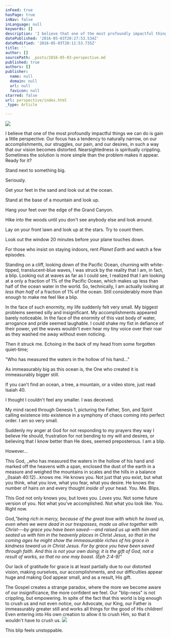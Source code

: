 ```yaml
---
inFeed: true
hasPage: true
inNav: false
inLanguage: null
keywords: []
description: 'I believe that one of the most profoundly impactful things we can do is gain a little perspective. Our focus has a tendency to naturally narrow, on our accomplishments, our struggles, our pain, and our desires, in such a way that our vision becomes distorted. Nearsightedness is spiritually crippling. Sometimes the solution is more simple than the problem makes it appear. Ready for it?'
datePublished: '2016-05-03T20:27:53.534Z'
dateModified: '2016-05-03T20:11:53.735Z'
title: ''
author: []
sourcePath: _posts/2016-05-03-perspective.md
published: true
authors: []
publisher:
  name: null
  domain: null
  url: null
  favicon: null
starred: false
url: perspective/index.html
_type: Article

---
```

![](https://the-grid-user-content.s3-us-west-2.amazonaws.com/fab1b852-4403-486c-b83e-54da04838fb5.jpg)

I believe that one of the most profoundly impactful things we can do is gain a little perspective. Our focus has a tendency to naturally narrow, on our accomplishments, our struggles, our pain, and our desires, in such a way that our vision becomes distorted. Nearsightedness is spiritually crippling. Sometimes the solution is more simple than the problem makes it appear. Ready for it?

Stand next to something big.

Seriously.

Get your feet in the sand and look out at the ocean.

Stand at the base of a mountain and look up.

Hang your feet over the edge of the Grand Canyon.

Hike into the woods until you don't see anybody else and look around.

Lay on your front lawn and look up at the stars. Try to count them.

Look out the window 20 minutes before your plane touches down.

For those who insist on staying indoors, rent _Planet Earth_ and watch a few episodes.

Standing on a cliff, looking down of the Pacific Ocean, churning with white-tipped, translucent-blue waves, I was struck by the reality that I am, in fact, a blip. Looking out at waves as far as I could see, I realized that I am looking at a only a fraction of 1% of the Pacific Ocean, which makes up less than half of the ocean water in the world. So, technically, I am actually looking at _less than half_ of a fraction of 1% of the ocean. Still considerably more than enough to make me feel like a blip.

In the face of such enormity, my life suddenly felt very small. My biggest problems seemed silly and insignificant. My accomplishments appeared barely noticeable. In the face of the enormity of this vast body of water, arrogance and pride seemed laughable. I could shake my fist in defiance of their power, yet the waves wouldn't even hear my tiny voice over their roar as they washed me away without even noticing.

Then it struck me. Echoing in the back of my head from some forgotten quiet-time;

"Who has measured the waters in the hollow of his hand..."

As immeasurably big as this ocean is, the One who created it is immeasurably bigger still.

If you can't find an ocean, a tree, a mountain, or a video store, just read Isaiah 40\.

I thought I couldn't feel any smaller. I was deceived.

My mind raced through Genesis 1, picturing the Father, Son, and Spirit calling existence into existence in a symphony of chaos coming into perfect order. I am so very small.

Suddenly my anger at God for not responding to my prayers they way I believe He should, frustration for not bending to my will and desires, or believing that I know better than He does, seemed preposterous. I am a blip.

However...

This God, _who has measured the waters in the hollow of his hand and marked off the heavens with a span, enclosed the dust of the earth in a measure and weighed the mountains in scales and the hills in a balance _(Isaiah 40:12)...knows me. He knows you. Not just that you exist, but what you think, what you love, what you fear, what you desire. He knows the number of hairs _on_ and every thought _inside_ of your head. You. Me. Blips.

This God not only knows you, but loves you. _Loves_ you. Not some future version of you. Not what you've accomplished. Not what you look like. You. Right now.

God,_"being rich in mercy, because of the great love with which he loved us, even when we were dead in our trespasses, made us alive together with Christ---by grace you have been saved---and raised us up with him and seated us with him in the heavenly places in Christ Jesus, so that in the coming ages he might show the immeasurable riches of his grace in kindness toward us in Christ Jesus. For by grace you have been saved through faith. And this is not your own doing; it is the gift of God, not a result of works, so that no one may boast. _(Eph 2:4-9)_"_

Our lack of gratitude for grace is at least partially due to our distorted vision, making ourselves, our accomplishments, and our difficulties appear huge and making God appear small, and as a result, His gift.

The Gospel creates a strange paradox, where the more we become aware of our insignificance, the more confident we feel. Our "blip-ness" is not crippling, but empowering. In spite of the fact that this world is big enough to crush us and not even notice, our Advocate, our King, our Father is immeasurably greater still and works all things for the good of His children! Even entering into His own creation to allow it to crush Him, so that it wouldn't have to crush us.
![](https://the-grid-user-content.s3-us-west-2.amazonaws.com/1f0bf0a1-a060-4c64-b2db-c7dad29e775b.jpg)

This blip feels unstoppable.